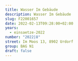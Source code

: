 ```yaml
---
title: Wasser Im Gebäude
description: Wasser Im Gebäude
slug: F22001657
date: 2022-02-13T09:28:00+02:00
years:
  - einsaetze-2022
number: "2022|8"
street: Im Moos 13, 8902 Urdorf
group: BAG N1
draft: false
---
```

